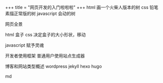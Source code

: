 +++
title = "网页开发的入门啦啦啦"
+++
html 
画一个火柴人版本的树
css 
铅笔素描正常版的树
javascript
会动的树

网页全景

html
盒子
css 
决定盒子的大小形状，移动

javascript 
赋予灵魂


开发者使用框架
普通用户使用站点生成器

博客和网站类型概述
wordpress 
jekyll hexo hugo



md


